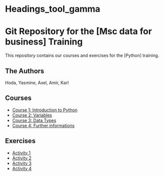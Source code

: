 # Headings_tool_gamma
# Git Repository for the [Msc data for business] Training

This repository contains our courses and exercises for the [Python] training.

## The Authors

Hoda, Yasmine, Axel, Amir, Karl

## Courses

* [Course 1: Introduction to Python](Courses/course_1.py)
* [Course 2: Variables](Courses/course2.py)
* [Course 3: Data Types](Courses/cours_python_28_09.py)
* [Course 4: Further informations](Courses/further_informations_course_23_09_29.py)

## Exercises

* [Activity 1](Activity/activity_1.py)
* [Activity 2](Activity/activity_2.py)
* [Activity 3](Activity/Activitites_3.py)
* [Activity 4](Activity/commented_23_09_29.py)
